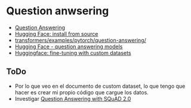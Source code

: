 # Question anwsering

- [Question Answering](https://huggingface.co/tasks/question-answering)
- [Hugging Face: install from source](https://huggingface.co/docs/transformers/installation#installing-from-source)
- [transformers/examples/pytorch/question-answering/](https://github.com/huggingface/transformers/tree/master/examples/pytorch/question-answering)
- [Hugging Face - question answering models](https://huggingface.co/models?language=es&library=pytorch&pipeline_tag=question-answering&sort=downloads)
- [Huggingface: fine-tuning with custom datasets](https://huggingface.co/transformers/v3.2.0/custom_datasets.html)

## ToDo
- Por lo que veo en el documento de custom dataset, lo que tengo que hacer es crear mi propio código que cargue los datos.
- Investigar [Question Answering with SQuAD 2.0](https://huggingface.co/transformers/v3.2.0/custom_datasets.html#qa-squad)
